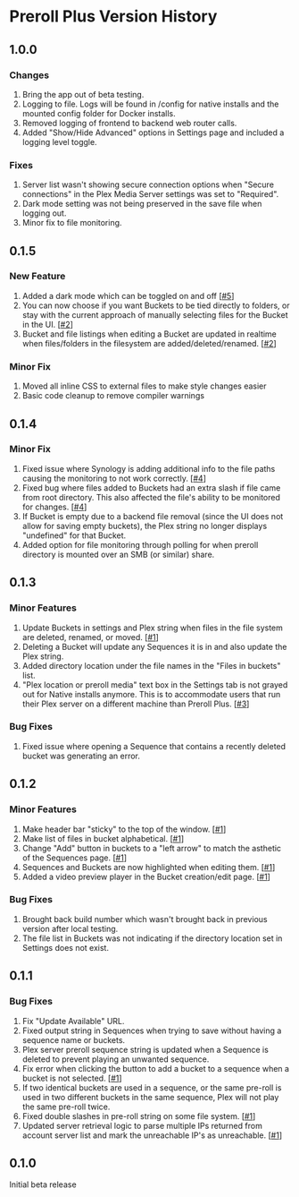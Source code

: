 # Preroll Plus Version History

## 1.0.0

### Changes

1. Bring the app out of beta testing.
2. Logging to file. Logs will be found in /config for native installs and the mounted config folder for Docker installs.
3. Removed logging of frontend to backend web router calls.
4. Added "Show/Hide Advanced" options in Settings page and included a logging level toggle.

### Fixes

1. Server list wasn't showing secure connection options when "Secure connections" in the Plex Media Server settings was set to "Required".
2. Dark mode setting was not being preserved in the save file when logging out.
3. Minor fix to file monitoring.

## 0.1.5

### New Feature

1. Added a dark mode which can be toggled on and off [[#5](https://github.com/chadwpalm/PrerollPlus/discussions/5)]
2. You can now choose if you want Buckets to be tied directly to folders, or stay with the current approach of manually selecting files for the Bucket in the UI. [[#2](https://github.com/chadwpalm/PrerollPlus/discussions/2)]
3. Bucket and file listings when editing a Bucket are updated in realtime when files/folders in the filesystem are added/deleted/renamed. [[#2](https://github.com/chadwpalm/PrerollPlus/discussions/2)]

### Minor Fix

1. Moved all inline CSS to external files to make style changes easier
2. Basic code cleanup to remove compiler warnings

## 0.1.4

### Minor Fix

1. Fixed issue where Synology is adding additional info to the file paths causing the monitoring to not work correctly. [[#4](https://github.com/chadwpalm/PrerollPlus/issues/4)]
2. Fixed bug where files added to Buckets had an extra slash if file came from root directory. This also affected the file's ability to be monitored for changes. [[#4](https://github.com/chadwpalm/PrerollPlus/issues/4)]
3. If Bucket is empty due to a backend file removal (since the UI does not allow for saving empty buckets), the Plex string no longer displays "undefined" for that Bucket.
4. Added option for file monitoring through polling for when preroll directory is mounted over an SMB (or similar) share.

## 0.1.3

### Minor Features

1. Update Buckets in settings and Plex string when files in the file system are deleted, renamed, or moved. [[#1](https://github.com/chadwpalm/PrerollPlus/discussions/1)]
2. Deleting a Bucket will update any Sequences it is in and also update the Plex string.
3. Added directory location under the file names in the "Files in buckets" list.
4. "Plex location or preroll media" text box in the Settings tab is not grayed out for Native installs anymore. This is to accommodate users that run their Plex server on a different machine than Preroll Plus. [[#3](https://github.com/chadwpalm/PrerollPlus/issues/3)]

### Bug Fixes

1. Fixed issue where opening a Sequence that contains a recently deleted bucket was generating an error.

## 0.1.2

### Minor Features

1. Make header bar "sticky" to the top of the window. [[#1](https://github.com/chadwpalm/PrerollPlus/discussions/1)]
2. Make list of files in bucket alphabetical. [[#1](https://github.com/chadwpalm/PrerollPlus/discussions/1)]
3. Change "Add" button in buckets to a "left arrow" to match the asthetic of the Sequences page. [[#1](https://github.com/chadwpalm/PrerollPlus/discussions/1)]
4. Sequences and Buckets are now highlighted when editing them. [[#1](https://github.com/chadwpalm/PrerollPlus/discussions/1)]
5. Added a video preview player in the Bucket creation/edit page. [[#1](https://github.com/chadwpalm/PrerollPlus/discussions/1)]

### Bug Fixes

1. Brought back build number which wasn't brought back in previous version after local testing.
2. The file list in Buckets was not indicating if the directory location set in Settings does not exist.

## 0.1.1

### Bug Fixes

1. Fix "Update Available" URL.
2. Fixed output string in Sequences when trying to save without having a sequence name or buckets.
3. Plex server preroll sequence string is updated when a Sequence is deleted to prevent playing an unwanted sequence.
4. Fix error when clicking the button to add a bucket to a sequence when a bucket is not selected. [[#1](https://github.com/chadwpalm/PrerollPlus/discussions/1)]
5. If two identical buckets are used in a sequence, or the same pre-roll is used in two different buckets in the same sequence, Plex will not play the same pre-roll twice.
6. Fixed double slashes in pre-roll string on some file system. [[#1](https://github.com/chadwpalm/PrerollPlus/discussions/1)]
7. Updated server retrieval logic to parse multiple IPs returned from account server list and mark the unreachable IP's as unreachable. [[#1](https://github.com/chadwpalm/PrerollPlus/discussions/1)]

## 0.1.0

Initial beta release
